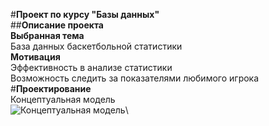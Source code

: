 #**Проект по курсу "Базы данных"**\
##**Описание проекта**\
**Выбранная тема**\
База данных баскетбольной статистики\
**Мотивация**\
Эффективность в анализе статистики\
Возможность следить за показателями любимого игрока\
#**Проектирование**\
Концептуальная модель\
![Концептуальная модель](models/concept_model)\
